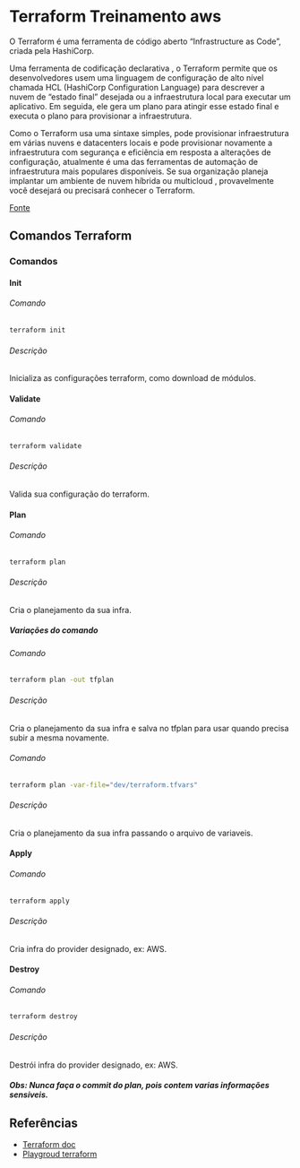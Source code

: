 # Terraform Treinamento aws

O Terraform é uma ferramenta de código aberto “Infrastructure as Code”, criada pela HashiCorp.

Uma ferramenta de codificação declarativa , o Terraform permite que os desenvolvedores usem uma linguagem de configuração de alto nível chamada HCL (HashiCorp Configuration Language) para descrever a nuvem de “estado final” desejada ou a infraestrutura local para executar um aplicativo. Em seguida, ele gera um plano para atingir esse estado final e executa o plano para provisionar a infraestrutura.

Como o Terraform usa uma sintaxe simples, pode provisionar infraestrutura em várias nuvens e datacenters locais e pode provisionar novamente a infraestrutura com segurança e eficiência em resposta a alterações de configuração, atualmente é uma das ferramentas de automação de infraestrutura mais populares disponíveis. Se sua organização planeja implantar um ambiente de nuvem híbrida ou multicloud , provavelmente você desejará ou precisará conhecer o Terraform.

[Fonte](https://www.ibm.com/topics/terraform)

## Comandos Terraform

### Comandos

#### Init

###### Comando

```bash
terraform init
```

###### Descrição

Inicializa as configurações terraform, como download de módulos.

#### Validate

###### Comando

```bash
terraform validate
```

###### Descrição

Valida sua configuração do terraform.

#### Plan

###### Comando

```bash
terraform plan
```

###### Descrição

Cria o planejamento da sua infra.

##### Variações do comando

###### Comando

```bash
terraform plan -out tfplan
```

###### Descrição

Cria o planejamento da sua infra e salva no tfplan para usar quando precisa subir a mesma novamente.

###### Comando

```bash
terraform plan -var-file="dev/terraform.tfvars"
```

###### Descrição

Cria o planejamento da sua infra passando o arquivo de variaveis.

#### Apply

###### Comando

```bash
terraform apply
```

###### Descrição

Cria infra do provider designado, ex: AWS.

#### Destroy

###### Comando

```bash
terraform destroy
```

###### Descrição

Destrói infra do provider designado, ex: AWS.

##### Obs: Nunca faça o commit do plan, pois contem varias informações sensiveis.

## Referências

- [Terraform doc](https://www.terraform.io/)
- [Playgroud terraform](https://registry.terraform.io/providers/playgroundtech/playgroundtech/latest)
